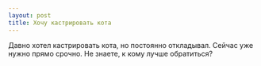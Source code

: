 ```yaml
---
layout: post 
title: Хочу кастрировать кота 
--- 
```

Давно хотел кастрировать кота, но постоянно откладывал. Сейчас уже нужно прямо срочно. Не знаете, к кому лучше обратиться?
